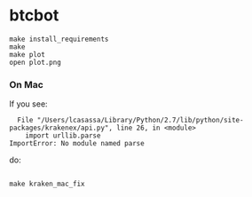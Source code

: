 # btcbot
```
make install_requirements
make
make plot
open plot.png
```

### On Mac
If you see:
```
  File "/Users/lcasassa/Library/Python/2.7/lib/python/site-packages/krakenex/api.py", line 26, in <module>
    import urllib.parse
ImportError: No module named parse
```
do:
```

make kraken_mac_fix
```
